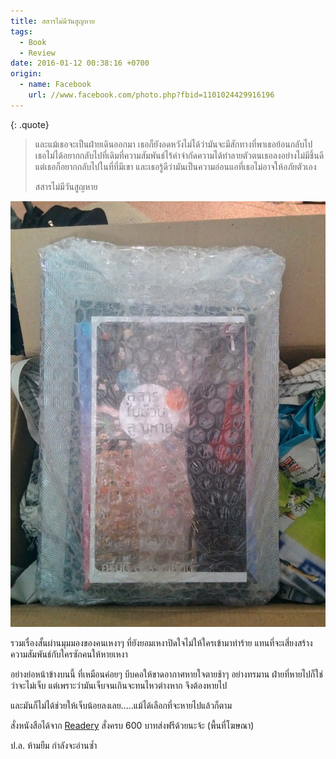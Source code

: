 ```yaml
---
title: สสารไม่มีวันสูญหาย
tags:
  - Book
  - Review
date: 2016-01-12 00:38:16 +0700
origin:
  - name: Facebook
    url: //www.facebook.com/photo.php?fbid=1101024429916196
---
```


{: .quote}
> และแม้เธอจะเป็นฝ่ายเดินออกมา เธอก็ยังอดหวังไม่ได้ว่ามันจะมีสักทางที่พาเธอย้อนกลับไป เธอไม่ได้อยากกลับไปที่เดิมที่ความสัมพันธ์ไร้คำจำกัดความได้ทำลายตัวตนเธอลงอย่างไม่มีชิ้นดี แต่เธอก็อยากกลับไปในที่ที่มีเขา และเธอรู้ดีว่ามันเป็นความอ่อนแอที่เธอไม่อาจให้อภัยตัวเอง
>
> สสารไม่มีวันสูญหาย

![หน้าปกหนังสือ "สสารไม่มีวันสูญหาย" ในห่อบับเบิล](/images/book/mass-conservation.jpg )

รวมเรื่องสั้นผ่านมุมมองของคนเหงาๆ ที่ยังยอมเหงาปิดใจไม่ให้ใครเข้ามาทำร้าย แทนที่จะเสี่ยงสร้างความสัมพันธ์กับใครซักคนให้หายเหงา

อย่างย่อหน้าข้างบนนี้ ที่เหมือนค่อยๆ บีบคอให้ขาดอากาศหายใจตายช้าๆ อย่างทรมาน ฝ่ายที่หายไปก็ใช่ว่าจะไม่เจ็บ แต่เพราะว่ามันเจ็บจนเกินจะทนไหวต่างหาก จึงต้องหายไป

และมันก็ไม่ได้ช่วยให้เจ็บน้อยลงเลย.....แม้ได้เลือกที่จะหายไปแล้วก็ตาม

สั่งหนังสือได้จาก [Readery][] สั่งครบ 600 บาทส่งฟรีด้วยนะจ้ะ (พื้นที่โฆษณา)

ป.ล. ห้ามยืม กำลังจะอ่านซ้ำ


[Readery]: //readery.co
